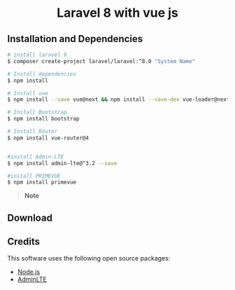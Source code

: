<h1 align="center">
  Laravel 8 with vue js
  <br>
</h1>

## Installation and Dependencies

```bash
# install laravel 9
$ composer create-project laravel/laravel:^8.0 "System Name"

# Install dependencies
$ npm install

# Install vue
$ npm install --save vue@next && npm install --save-dev vue-loader@next

# Install Bootstrap
$ npm install bootstrap

# Install Router
$ npm install vue-router@4


#install Admin-LTE
$ npm install admin-lte@^3.2 --save 

#install PRIMEVUE
$ npm install primevue
```

> **Note**
> 

## Download

<!-- You can [download](https://github.com/amitmerchant1990/electron-markdownify/releases/tag/v1.2.0) the latest installable version of Markdownify for Windows, macOS and Linux. -->


## Credits

This software uses the following open source packages:

- [Node.js](https://nodejs.org/)
- [AdminLTE](https://adminlte.io/)